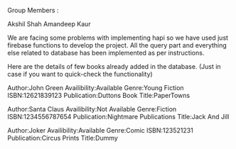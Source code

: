 
Group Members :

Akshil Shah 
Amandeep Kaur


We are facing some problems with implementing hapi so we have used just firebase functions to develop the project.
All the query part and everything else related to database has been implemented as per instructions.


Here are the details of few books already added in the database. (Just in case if you want to quick-check the functionality)

Author:John Green
Availibility:Available
Genre:Young Fiction
ISBN:12621839123
Publication:Duttons Book
Title:PaperTowns

Author:Santa Claus
Availibility:Not Available
Genre:Fiction
ISBN:1234556787654
Publication:Nightmare Publications
Title:Jack And Jill

Author:Joker
Availibility:Available
Genre:Comic
ISBN:123521231
Publication:Circus Prints
Title:Dummy
